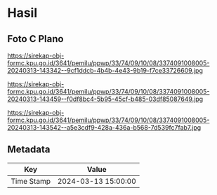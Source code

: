 # Hasil

## Foto C Plano

https://sirekap-obj-formc.kpu.go.id/3641/pemilu/ppwp/33/74/09/10/08/3374091008005-20240313-143342--9cf1ddcb-4b4b-4e43-9b19-f7ce33726609.jpg

https://sirekap-obj-formc.kpu.go.id/3641/pemilu/ppwp/33/74/09/10/08/3374091008005-20240313-143459--f0df8bc4-5b95-45cf-b485-03df85087649.jpg

https://sirekap-obj-formc.kpu.go.id/3641/pemilu/ppwp/33/74/09/10/08/3374091008005-20240313-143542--a5e3cdf9-428a-436a-b568-7d539fc7fab7.jpg


## Metadata

| Key        | Value               |
| ---------- | ------------------- |
| Time Stamp | 2024-03-13 15:00:00 |



